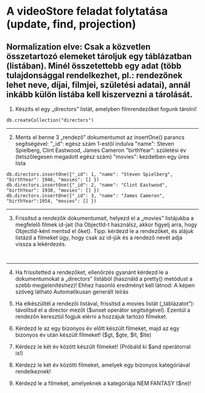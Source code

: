 # A videoStore feladat folytatása (update, find, projection)

## Normalization elve: Csak a közvetlen összetartozó elemeket tároljuk egy táblázatban (listában). Minél összetettebb egy adat (több tulajdonsággal rendelkezhet, pl.: rendezőnek lehet neve, díjai, filmjei, születési adatai), annál inkább külön listába kell kiszervezni a tárolását.

1. Készíts el egy „directors” listát, amelyben filmrendezőket fogunk tárolni!
```
db.createCollection("directors")
```
---
2. Ments el benne 3 „rendező” dokumentumot az insertOne() parancs segítségével:
"_id": egész szám 1-estől indulva
"name": Steven Spielberg, Clint Eastwood, James Cameron
"birthYear": születési év (tetszőlegesen megadott egész szám)
"movies": kezdetben egy üres lista
```
db.directors.insertOne({"_id": 1, "name": "Steven Spielberg", "birthYear": 1946, "movies": [] })
db.directors.insertOne({"_id": 2, "name": "Clint Eastwood", "birthYear": 1930, "movies": [] })
db.directors.insertOne({"_id": 3, "name": "James Cameron", "birthYear":1954, "movies": [] })
```
---
3. Frissítsd a rendezők dokumentumait, helyezd el a „movies” listájukba a megfelelő filmek id-jait (ha ObjectId-t használsz, akkor figyelj arra, hogy ObjectId-ként mentsd el őket). Tipp: kérdezd le a rendezőket, és alájuk listázd a filmeket úgy, hogy csak az id-jük és a rendező nevét adja vissza a lekérdezés.
```


```
---
4. Ha frissítetted a rendezőket, ellenőrzés gyanánt kérdezd le a dokumentumokat a „directors” listából (használd a pretty() metódust a szebb megjelenítéshez)! Ehhez hasonló eredményt kell látnod:
A képen szöveg látható  Automatikusan generált leírás

5. Ha elkészültél a rendezői listával, frissítsd a movies listát („táblázatot”): távolítsd el a director mezőt ($unset operátor segítségével). Ezentúl a rendezőn keresztül fogjuk elérni a hozzájuk tartozó filmeket.
6. Kérdezd le az egy bizonyos év előtt készült filmeket, majd az egy bizonyos év után készült filmeket! ($gt, $gte, $lt, $lte)
7. Kérdezz le két év között készült filmeket! (Próbáld ki $and operátorral is!)
8. Kérdezz le két év közötti filmeket, amelyek egy bizonyos kategóriával rendelkeznek!
9. Kérdezd le a filmeket, amelyeknek a kategóriája NEM FANTASY ($ne)!
